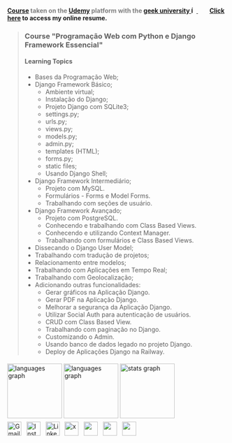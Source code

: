 
#### <span style="color:gray;">[Course](https://www.udemy.com/course/curso-de-programacao-em-python-do-basico-ao-avancado/) taken on the [Udemy](https://www.udemy.com/) platform with the [geek university ](https://geekuniversity.com.br/)  [<img src="media/favicon2.ico" width = 12 heigh = 12 alt="Ícone do curso"> ](https://geekuniversity.com.br/)&nbsp;&nbsp;&nbsp;&nbsp;&nbsp;&nbsp;&nbsp;</span> [Click here](https://alexandrelorena.github.io/index.html) to access my online resume.


>### Course "Programação Web com Python e Django Framework Essencial"
>
> #### Learning Topics 
>
> - Bases da Programação Web;
> - Django Framework Básico;
>   + Ambiente virtual;
>   + Instalação do Django;
>   + Projeto Django com SQLite3;
>   + settings.py;
>   + urls.py;
>   + views.py;
>   + models.py;
>   + admin.py;
>   + templates (HTML);
>   + forms.py;
>   + static files;
>   + Usando Django Shell;
> - Django Framework Intermediário;
>   + Projeto com MySQL.
>   + Formulários - Forms e Model Forms.
>   + Trabalhando com seções de usuário.
> - Django Framework Avançado;
>   + Projeto com PostgreSQL.
>   + Conhecendo e trabalhando com Class Based Views.
>   + Conhecendo e utilizando Context Manager.
>   + Trabalhando com formulários e Class Based Views.
> - Dissecando o Django User Model;
> - Trabalhando com tradução de projetos;
> - Relacionamento entre modelos;
> - Trabalhando com Aplicações em Tempo Real;
> - Trabalhando com Geolocalização;
> - Adicionando outras funcionalidades:
>   + Gerar gráficos na Aplicação Django.
>   + Gerar PDF na Aplicação Django.
>   + Melhorar a segurança da Aplicação Django.
>   + Utilizar Social Auth para autenticação de usuários.
>   + CRUD com Class Based View.
>   + Trabalhando com paginação no Django.
>   + Customizando o Admin.
>   + Usando banco de dados legado no projeto Django.
>   + Deploy de Aplicações Django na Railway.


<!DOCTYPE html>
<html lang="pt-br">
<head>
    <meta charset="UTF-8">
    <meta name="viewport" content="width=device-width, initial-scale=1">
    <link rel="stylesheet" type="text/css" href="estilo.css">
</head>
<body>

<img src="https://i.imgur.com/h1q7oo1.jpg" width="785" height="5">

<div align="left">
  <img src="https://github-readme-stats.vercel.app/api/wakatime?username=@alexandrelorena&v=2&theme=react" height="125" alt="languages graph"/>
  <img src="https://github-readme-stats.vercel.app/api/top-langs?username=alexandrelorena&locale=en&hide_title=false&layout=compact&card_width=320&langs_count=5&theme=react&hide_border=false&order=2" height="125" alt="languages graph" />
  <img src="https://github-readme-stats.vercel.app/api?username=alexandrelorena&hide_title=false&hide_rank=false&show_icons=true&include_all_commits=true&count_private=true&disable_animations=false&theme=react&locale=en&hide_border=false&order=1" height="125" alt="stats graph"/>
</div>
<img src="https://i.imgur.com/h1q7oo1.jpg" width="785" height="5">

<div>
  <a href="mailto:alexandre.lorena@gmail.com" style="text-decoration: none;">
    <img src="https://cdn.simpleicons.org/gmail" alt="Gmail" width="32" height="32"></a>&nbsp;&nbsp;
  <a href="https://www.instagram.com/alexandre_lorena/" style="text-decoration: none;">
    <img src="https://cdn.simpleicons.org/instagram" alt="Instagram" width="32" height="32"></a>&nbsp;&nbsp;
  <a href="https://www.linkedin.com/in/alexandreluizlorena/" style="text-decoration: none;">
    <img src="https://cdn.simpleicons.org/linkedin" alt="LinkedIn" width="32" height="32"></a>&nbsp;&nbsp;
  <a href="https://x.com/alefaith" style="text-decoration: none;">
    <img src="https://cdn.simpleicons.org/x" alt="x" width="32" height="32"></a>&nbsp;&nbsp;
  <a href="https://www.youtube.com/@alefaith2008/featured" style="text-decoration: none;">
    <img src="https://cdn.simpleicons.org/youtube" width="32" height="32"></a>&nbsp;&nbsp;
  <a href="https://steamcommunity.com/id/alexandrelorena/" style="text-decoration: none;">
    <img src="https://cdn.simpleicons.org/steam/gray" width="32" height="32"></a>&nbsp;&nbsp;
  <a href="https://discord.com/channels/alelorena" style="text-decoration: none;">
    <img src="https://cdn.simpleicons.org/discord" width="32" height="32"></a>
</div>
</body>
</html>
